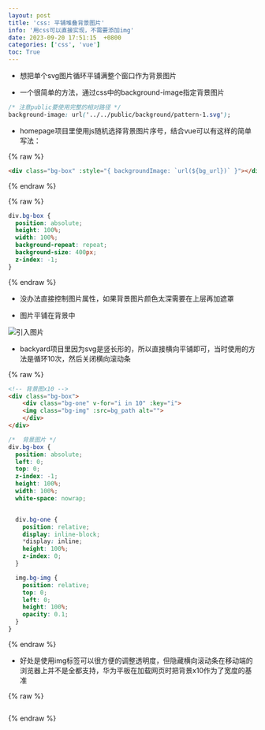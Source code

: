 ```yaml
---
layout: post
title: 'css: 平铺堆叠背景图片'
info: '用css可以直接实现，不需要添加img'
date: 2023-09-20 17:51:15  +0800
categories: ['css', 'vue']
toc: True
---
```



- 想把单个svg图片循环平铺满整个窗口作为背景图片


- 一个很简单的方法，通过css中的background-image指定背景图片

```css
/* 注意public要使用完整的相对路径 */
background-image: url('../../public/background/pattern-1.svg');
```


- homepage项目里使用js随机选择背景图片序号，结合vue可以有这样的简单写法：

{% raw %}
```html
<div class="bg-box" :style="{ backgroundImage: `url(${bg_url})` }"></div>
```
{% endraw %}

{% raw %}
```css
div.bg-box {
  position: absolute;
  height: 100%;
  width: 100%;
  background-repeat: repeat;
  background-size: 400px;
  z-index: -1;
}
```
{% endraw %}

- 没办法直接控制图片属性，如果背景图片颜色太深需要在上层再加遮罩

- 图片平铺在背景中

![引入图片]({{site.url}}/image/css/2023-09-20-bg_img/image_1.jpg)



- backyard项目里因为svg是竖长形的，所以直接横向平铺即可，当时使用的方法是循环10次，然后关闭横向滚动条

{% raw %}
```html
<!-- 背景图x10 -->
<div class="bg-box">
    <div class="bg-one" v-for="i in 10" :key="i">
    <img class="bg-img" :src=bg_path alt="">
    </div>
</div>
```

```scss
/*  背景图片 */
div.bg-box {
  position: absolute;
  left: 0;
  top: 0;
  z-index: -1;
  height: 100%;
  width: 100%;
  white-space: nowrap;


  div.bg-one {
    position: relative;
    display: inline-block;
    *display: inline;
    height: 100%;
    z-index: 0;
  }

  img.bg-img {
    position: relative;
    top: 0;
    left: 0;
    height: 100%;
    opacity: 0.1;
  }
}

```
{% endraw %}

- 好处是使用img标签可以很方便的调整透明度，但隐藏横向滚动条在移动端的浏览器上并不是全都支持，华为平板在加载网页时把背景x10作为了宽度的基准



<!-- ![引入图片]({{site.url}}/image/css/2023-09-20-bg_img/image_1.jpg) -->

{% raw %}
```
```
{% endraw %}
